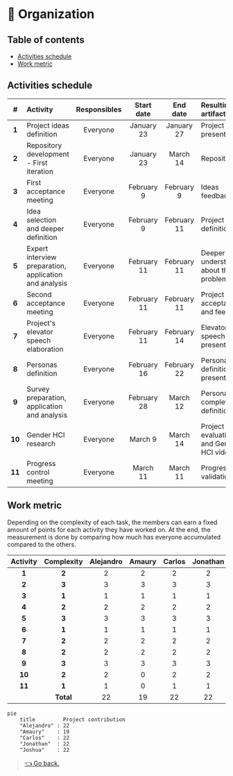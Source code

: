 # 📅 Organization

## Table of contents

- [Activities schedule](#activities-schedule)
- [Work metric](#work-metric)

## Activities schedule

|   #    | Activity                                               | Responsibles | Start date  |  End date   | Resulting artifact                         |
| :----: | :----------------------------------------------------- | :----------: | :---------: | :---------: | :----------------------------------------- |
| **1**  | Project ideas definition                               |   Everyone   | January 23  | January 27  | Project ideas presentation                 |
| **2**  | Repository development - First iteration               |   Everyone   | January 23  |  March 14   | Repository                                 |
| **3**  | First acceptance meeting                               |   Everyone   | February 9  | February 9  | Ideas feedback                             |
| **4**  | Idea selection and deeper definition                   |   Everyone   | February 9  | February 11 | Project definition                         |
| **5**  | Expert interview preparation, application and analysis |   Everyone   | February 11 | February 11 | Deeper understanding about the problematic |
| **6**  | Second acceptance meeting                              |   Everyone   | February 11 | February 11 | Project idea acceptance and feedback       |
| **7**  | Project's elevator speech elaboration                  |   Everyone   | February 11 | February 14 | Elevator speech presentation               |
| **8**  | Personas definition                                    |   Everyone   | February 16 | February 22 | Personas definition presentation           |
| **9**  | Survey preparation, application and analysis           |   Everyone   | February 28 |  March 12   | Personas complete definition               |
| **10** | Gender HCI research                                    |   Everyone   |   March 9   |  March 14   | Project evaluation and Gender HCI video    |
| **11** | Progress control meeting                               |   Everyone   |  March 11   |  March 11   | Progress validation                        |

## Work metric

Depending on the complexity of each task, the members can earn a fixed amount of points for each activity they have worked on. At the end, the measurement is done by comparing how much has everyone accumulated compared to the others.

| Activity | Complexity | Alejandro | Amaury | Carlos | Jonathan | Joshua |
| :------: | :--------: | :-------: | :----: | :----: | :------: | :----: |
|  **1**   |   **2**    |     2     |   2    |   2    |    2     |   2    |
|  **2**   |   **3**    |     3     |   3    |   3    |    3     |   3    |
|  **3**   |   **1**    |     1     |   1    |   1    |    1     |   1    |
|  **4**   |   **2**    |     2     |   2    |   2    |    2     |   2    |
|  **5**   |   **3**    |     3     |   3    |   3    |    3     |   3    |
|  **6**   |   **1**    |     1     |   1    |   1    |    1     |   1    |
|  **7**   |   **2**    |     2     |   2    |   2    |    2     |   2    |
|  **8**   |   **2**    |     2     |   2    |   2    |    2     |   2    |
|  **9**   |   **3**    |     3     |   3    |   3    |    3     |   3    |
|  **10**  |   **2**    |     2     |   0    |   2    |    2     |   2    |
|  **11**  |   **1**    |     1     |   0    |   1    |    1     |   1    |
|          | **Total**  |    22     |   19   |   22   |    22    |   22   |

```mermaid
pie
    title         Project contribution
    "Alejandro" : 22
    "Amaury"    : 19
    "Carlos"    : 22
    "Jonathan"  : 22
    "Joshua"    : 22
```

> [👈 Go back.](./index.md)
